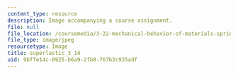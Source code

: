 ```yaml
---
content_type: resource
description: Image accompanying a course assignment.
file: null
file_location: /coursemedia/3-22-mechanical-behavior-of-materials-spring-2008/9bffe14c0925b6a92fb8767b3c935adf_superlastic_3_14.jpg
file_type: image/jpeg
resourcetype: Image
title: superlastic_3_14
uid: 9bffe14c-0925-b6a9-2fb8-767b3c935adf
---
```

